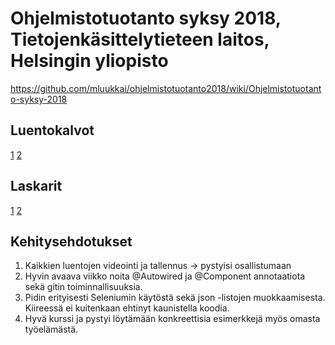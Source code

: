 # Ohjelmistotuotanto syksy 2018, Tietojenkäsittelytieteen laitos, Helsingin yliopisto

<https://github.com/mluukkai/ohjelmistotuotanto2018/wiki/Ohjelmistotuotanto-syksy-2018>


## Luentokalvot

[1](https://github.com/mluukkai/ohjelmistotuotanto2018/blob/master/kalvot/luento1.pdf?raw=true) [2](https://github.com/mluukkai/ohjelmistotuotanto2018/blob/master/kalvot/luento2.pdf?raw=true)


## Laskarit

[1](https://github.com/mluukkai/Ohjelmistotuotanto2018/blob/master/laskarit/1.md) [2](https://github.com/mluukkai/Ohjelmistotuotanto2018/blob/master/laskarit/2.md)


## Kehitysehdotukset
1. Kaikkien luentojen videointi ja tallennus -> pystyisi osallistumaan
2. Hyvin avaava viikko noita @Autowired ja @Component annotaatiota sekä gitin toiminnallisuuksia.
3. Pidin erityisesti Seleniumin käytöstä sekä json -listojen muokkaamisesta. Kiireessä ei kuitenkaan ehtinyt kaunistella koodia.
4. Hyvä kurssi ja pystyi löytämään konkreettisia esimerkkejä myös omasta työelämästä.

